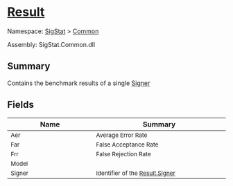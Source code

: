 # [Result](./Result.md)

Namespace: [SigStat]() > [Common](./README.md)

Assembly: SigStat.Common.dll

## Summary
Contains the benchmark results of a single [Signer](https://github.com/hargitomi97/sigstat/blob/master/docs/md/SigStat/Common/Signer.md)

## Fields

| Name | Summary | 
| --- | --- | 
| <sub>Aer</sub><img width=200/>| <sub>Average Error Rate</sub><img width=200/>| <br>
| <sub>Far</sub><img width=200/>| <sub>False Acceptance Rate</sub><img width=200/>| <br>
| <sub>Frr</sub><img width=200/>| <sub>False Rejection Rate</sub><img width=200/>| <br>
| <sub>Model</sub><img width=200/>| <sub></sub><img width=200/>| <br>
| <sub>Signer</sub><img width=200/>| <sub>Identifier of the [Result.Signer](https://github.com/hargitomi97/sigstat/blob/master/docs/md/SigStat/Common/Result.md)</sub><img width=200/>| <br>


